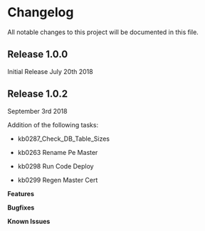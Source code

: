 # Changelog

All notable changes to this project will be documented in this file.

## Release 1.0.0

Initial Release July 20th 2018

## Release 1.0.2

September 3rd 2018

Addition of the following tasks:

- kb0287_Check_DB_Table_Sizes

- kb0263 Rename Pe Master

- kb0298 Run Code Deploy

- kb0299 Regen Master Cert

**Features**

**Bugfixes**

**Known Issues**
